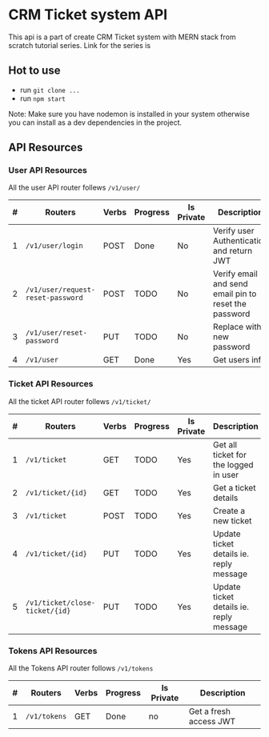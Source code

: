 # CRM Ticket system API

This api is a part of create CRM Ticket system with MERN stack from scratch tutorial series.
Link for the series is

## Hot to use

- run `git clone ...`
- run `npm start`

Note: Make sure you have nodemon is installed in your system otherwise you can install as a dev dependencies in the project.

## API Resources

### User API Resources

All the user API router follews `/v1/user/`

| #   | Routers                           | Verbs | Progress | Is Private | Description                                           |
| --- | --------------------------------- | ----- | -------- | ---------- | ----------------------------------------------------- |
| 1   | `/v1/user/login`                  | POST  | Done     | No         | Verify user Authentication and return JWT             |
| 2   | `/v1/user/request-reset-password` | POST  | TODO     | No         | Verify email and send email pin to reset the password |
| 3   | `/v1/user/reset-password`         | PUT   | TODO     | No         | Replace with new password                             |
| 4   | `/v1/user`                        | GET   | Done     | Yes        | Get users info                                        |

### Ticket API Resources

All the ticket API router follews `/v1/ticket/`

| #   | Routers                        | Verbs | Progress | Is Private | Description                             |
| --- | ------------------------------ | ----- | -------- | ---------- | --------------------------------------- |
| 1   | `/v1/ticket`                   | GET   | TODO     | Yes        | Get all ticket for the logged in user   |
| 2   | `/v1/ticket/{id}`              | GET   | TODO     | Yes        | Get a ticket details                    |
| 3   | `/v1/ticket`                   | POST  | TODO     | Yes        | Create a new ticket                     |
| 4   | `/v1/ticket/{id}`              | PUT   | TODO     | Yes        | Update ticket details ie. reply message |
| 5   | `/v1/ticket/close-ticket/{id}` | PUT   | TODO     | Yes        | Update ticket details ie. reply message |

### Tokens API Resources

All the Tokens API router follows `/v1/tokens`

| #   | Routers      | Verbs | Progress | Is Private | Description            |
| --- | ------------ | ----- | -------- | ---------- | ---------------------- |
| 1   | `/v1/tokens` | GET   | Done     | no         | Get a fresh access JWT |
